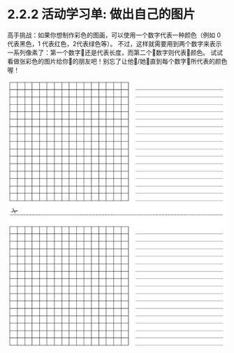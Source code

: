 # 2.2.2 活动学习单: 做出自己的图片

高手挑战：如果你想制作彩色的图画，可以使用一个数字代表一种颜色（例如 0 代表黑色，1 代表红色，2代表绿色等）。
不过，这样就需要用到两个数字来表示一系列像素了：第一个数字还是代表长度，而第二个数字则代表颜色。
试试看做张彩色的图片给你的朋友吧！别忘了让他/她直到每个数字所代表的颜色喔！

![](/img/act2img8.png)
